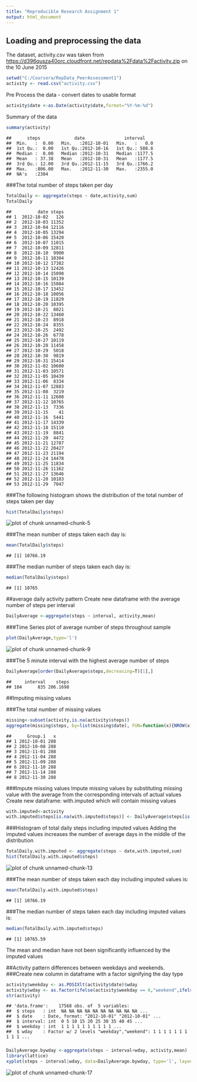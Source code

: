 ```yaml
---
title: "Reproducible Research Assignment 1"
output: html_document
---
```


## Loading and preprocessing the data
The dataset, activity.csv was taken from https://d396qusza40orc.cloudfront.net/repdata%2Fdata%2Factivity.zip on the 10 June 2015


```r
setwd("C:/Coursera/RepData_PeerAssessment1")
activity <- read.csv("activity.csv")
```
Pre Process the data - convert dates to usable format

```r
activity$date <-as.Date(activity$date,format="%Y-%m-%d")
```
Summary of the data

```r
summary(activity)
```

```
##      steps             date               interval     
##  Min.   :  0.00   Min.   :2012-10-01   Min.   :   0.0  
##  1st Qu.:  0.00   1st Qu.:2012-10-16   1st Qu.: 588.8  
##  Median :  0.00   Median :2012-10-31   Median :1177.5  
##  Mean   : 37.38   Mean   :2012-10-31   Mean   :1177.5  
##  3rd Qu.: 12.00   3rd Qu.:2012-11-15   3rd Qu.:1766.2  
##  Max.   :806.00   Max.   :2012-11-30   Max.   :2355.0  
##  NA's   :2304
```

###The total number of steps taken per day

```r
TotalDaily <- aggregate(steps ~ date,activity,sum)
TotalDaily
```

```
##          date steps
## 1  2012-10-02   126
## 2  2012-10-03 11352
## 3  2012-10-04 12116
## 4  2012-10-05 13294
## 5  2012-10-06 15420
## 6  2012-10-07 11015
## 7  2012-10-09 12811
## 8  2012-10-10  9900
## 9  2012-10-11 10304
## 10 2012-10-12 17382
## 11 2012-10-13 12426
## 12 2012-10-14 15098
## 13 2012-10-15 10139
## 14 2012-10-16 15084
## 15 2012-10-17 13452
## 16 2012-10-18 10056
## 17 2012-10-19 11829
## 18 2012-10-20 10395
## 19 2012-10-21  8821
## 20 2012-10-22 13460
## 21 2012-10-23  8918
## 22 2012-10-24  8355
## 23 2012-10-25  2492
## 24 2012-10-26  6778
## 25 2012-10-27 10119
## 26 2012-10-28 11458
## 27 2012-10-29  5018
## 28 2012-10-30  9819
## 29 2012-10-31 15414
## 30 2012-11-02 10600
## 31 2012-11-03 10571
## 32 2012-11-05 10439
## 33 2012-11-06  8334
## 34 2012-11-07 12883
## 35 2012-11-08  3219
## 36 2012-11-11 12608
## 37 2012-11-12 10765
## 38 2012-11-13  7336
## 39 2012-11-15    41
## 40 2012-11-16  5441
## 41 2012-11-17 14339
## 42 2012-11-18 15110
## 43 2012-11-19  8841
## 44 2012-11-20  4472
## 45 2012-11-21 12787
## 46 2012-11-22 20427
## 47 2012-11-23 21194
## 48 2012-11-24 14478
## 49 2012-11-25 11834
## 50 2012-11-26 11162
## 51 2012-11-27 13646
## 52 2012-11-28 10183
## 53 2012-11-29  7047
```

###The following histogram shows the distribution of the total number of steps taken per day

```r
hist(TotalDaily$steps)
```

![plot of chunk unnamed-chunk-5](figure/unnamed-chunk-5-1.png) 

###The mean number of steps taken each day is:

```r
mean(TotalDaily$steps)
```

```
## [1] 10766.19
```

###The median number of steps taken each day is:

```r
median(TotalDaily$steps)
```

```
## [1] 10765
```

##average daily activity pattern
Create new dataframe with the average number of steps per interval

```r
DailyAverage <-aggregate(steps ~ interval, activity,mean)
```

###Time Series plot of average number of steps throughout sample

```r
plot(DailyAverage,type='l')
```

![plot of chunk unnamed-chunk-9](figure/unnamed-chunk-9-1.png) 

###The 5 minute interval with the highest average number of steps

```r
DailyAverage[order(DailyAverage$steps,decreasing=T)[1],]
```

```
##     interval    steps
## 104      835 206.1698
```

##Imputing missing values

###The total number of missing values

```r
missing<-subset(activity,is.na(activity$steps))
aggregate(missing$steps, by=list(missing$date), FUN=function(x){NROW(x)})
```

```
##      Group.1   x
## 1 2012-10-01 288
## 2 2012-10-08 288
## 3 2012-11-01 288
## 4 2012-11-04 288
## 5 2012-11-09 288
## 6 2012-11-10 288
## 7 2012-11-14 288
## 8 2012-11-30 288
```

###Impute missing values
Impute missing values by substituting missing value with the average from the corresponding intervals of actual values
Create new dataframe: with.imputed which will contain missing values

```r
with.imputed<-activity
with.imputed$steps[is.na(with.imputed$steps)] <- DailyAverage$steps[is.na(with.imputed$steps)]
```

###Histogram of total daily steps including imputed values
Adding the imputed values increases the number of average days in the middle of the distribution

```r
TotalDaily.with.imputed <- aggregate(steps ~ date,with.imputed,sum)
hist(TotalDaily.with.imputed$steps)
```

![plot of chunk unnamed-chunk-13](figure/unnamed-chunk-13-1.png) 

###The mean number of steps taken each day including imputed values is:

```r
mean(TotalDaily.with.imputed$steps)
```

```
## [1] 10766.19
```

###The median number of steps taken each day including imputed values is:

```r
median(TotalDaily.with.imputed$steps)
```

```
## [1] 10765.59
```
The mean and median have not been significantly influenced by the imputed values

##Activity pattern differences between weekdays and weekends.
###Create new column in dataframe with a factor signifying the day type

```r
activity$weekday <- as.POSIXlt(activity$date)$wday
activity$wday <- as.factor(ifelse(activity$weekday == 6,"weekend",ifelse(activity$weekday == 0,"weekend", "weekday")))
str(activity)
```

```
## 'data.frame':	17568 obs. of  5 variables:
##  $ steps   : int  NA NA NA NA NA NA NA NA NA NA ...
##  $ date    : Date, format: "2012-10-01" "2012-10-01" ...
##  $ interval: int  0 5 10 15 20 25 30 35 40 45 ...
##  $ weekday : int  1 1 1 1 1 1 1 1 1 1 ...
##  $ wday    : Factor w/ 2 levels "weekday","weekend": 1 1 1 1 1 1 1 1 1 1 ...
```

###

```r
DailyAverage.bywday <-aggregate(steps ~ interval+wday, activity,mean)
library(lattice)
xyplot(steps ~ interval|wday, data=DailyAverage.bywday, type='l', layout=c(1,2)  )
```

![plot of chunk unnamed-chunk-17](figure/unnamed-chunk-17-1.png) 
